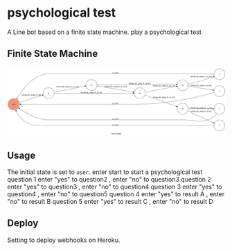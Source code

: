 # psychological test
A Line bot based on a finite state machine.
play a psychological test

## Finite State Machine
![fsm](./img/show-fsm.png)

## Usage
The initial state is set to `user`.
enter start to start a psychological test
question 1 enter "yes" to question2 , enter "no" to question3
question 2 enter "yes" to question3 , enter "no" to question4
question 3 enter "yes" to question4 , enter "no" to question5
question 4 enter "yes" to result A , enter "no" to result B
question 5 enter "yes" to result C , enter "no" to result D
## Deploy
Setting to deploy webhooks on Heroku.


